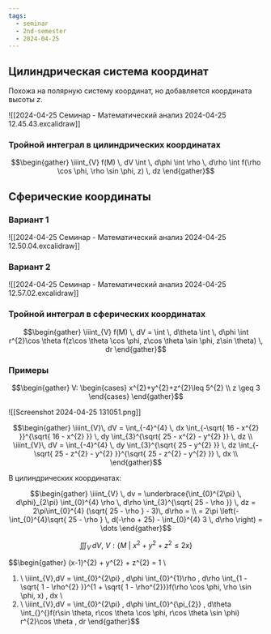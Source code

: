 ```yaml
---
tags:
  - seminar
  - 2nd-semester
  - 2024-04-25
---
```


## Цилиндрическая система координат

Похожа на полярную систему координат, но добавляется координата высоты $z$.

![[2024-04-25 Семинар - Математический анализ 2024-04-25 12.45.43.excalidraw]]

### Тройной интеграл в цилиндрических координатах

$$\begin{gather}
\iiint_{V} f(M) \, dV \int  \, d\phi \int \rho \, d\rho \int f(\rho \cos \phi, \rho \sin \phi, z) \, dz 
\end{gather}$$

## Сферические координаты

### Вариант 1

![[2024-04-25 Семинар - Математический анализ 2024-04-25 12.50.04.excalidraw]]

### Вариант 2

![[2024-04-25 Семинар - Математический анализ 2024-04-25 12.57.02.excalidraw]]

### Тройной интеграл в сферических координатах

$$\begin{gather}
\iiint_{V} f(M) \, dV = \int  \, d\theta \int  \, d\phi \int r^{2}\cos \theta f(z\cos \theta \cos \phi, z\cos \theta \sin \phi, z\sin \theta) \, dr 
\end{gather}$$

### Примеры

$$\begin{gather}
V: \begin{cases}
x^{2}+y^{2}+z^{2}\leq 5^{2} \\
z \geq 3
\end{cases}
\end{gather}$$

![[Screenshot 2024-04-25 131051.png]]

$$\begin{gather}
\iiint_{V}\, dV = \int_{-4}^{4}  \, dx \int_{-\sqrt{ 16 - x^{2} }}^{\sqrt{ 16 - x^{2} }} \, dy \int_{3}^{\sqrt{ 25 - x^{2} - y^{2} }} \, dz \\
\iiint_{V}\, dV = \int_{-4}^{4}  \, dy \int_{3}^{\sqrt{ 25 - y^{2} }} \, dz \int_{-\sqrt{ 25 - z^{2} - y^{2} }}^{\sqrt{ 25 - z^{2} - y^{2} }} \, dx \\
\end{gather}$$

В цилиндрических координатах:

$$\begin{gather}
\iiint_{V} \, dv = \underbrace{\int_{0}^{2\pi} \, d\phi}_{2\pi} \int_{0}^{4} \rho \, d\rho \int_{3}^{\sqrt{ 25 - \rho }} \, dz = 2\pi\int_{0}^{4} (\sqrt{ 25 - \rho } - 3)\, d\rho = \\
= 2\pi \left(-\int_{0}^{4}\sqrt{ 25 - \rho } \, d(-\rho + 25) - \int_{0}^{4} 3 \, d\rho  \right) = \dots
\end{gather}$$

$$\iiint_{V}\,dV, \ V: \{ M \ | \ x^{2}+y^{2} + z^{2} \leq 2x \}$$

$$\begin{gather}
(x-1)^{2} + y^{2} + z^{2} = 1 \\
1) \ \iiint_{V}\,dV = \int_{0}^{2\pi} \, d\phi \int_{0}^{1}\rho \, d\rho \int_{1 - \sqrt{ 1 - \rho^{2} }}^{1 + \sqrt{ 1 - \rho^{2}}}f(\rho \cos \phi, \rho \sin \phi, x) \, dx \\
2) \ \iiint_{V}\,dV = \int_{0}^{2\pi} \, d\phi \int_{0}^{\pi_{2}} \, d\theta \int_{}^{}f(r\sin \theta, r\cos \theta \cos \phi, r\cos \theta \sin \phi) r^{2}\cos \theta \, dr 
\end{gather}$$